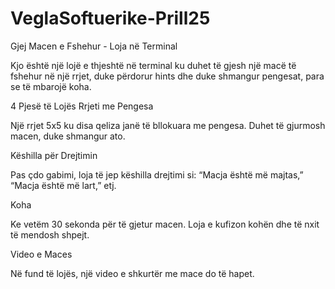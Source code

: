 # VeglaSoftuerike-Prill25
Gjej Macen e Fshehur - Loja në Terminal


Kjo është një lojë e thjeshtë në terminal ku duhet të gjesh një macë të fshehur në një rrjet, duke përdorur hints dhe duke shmangur pengesat, para se të mbarojë koha.



4 Pjesë të Lojës
Rrjeti me Pengesa

Një rrjet 5x5 ku disa qeliza janë të bllokuara me pengesa. Duhet të gjurmosh macen, duke shmangur ato.

Këshilla për Drejtimin

Pas çdo gabimi, loja të jep këshilla drejtimi si: “Macja është më majtas,” “Macja është më lart,” etj.

Koha

Ke vetëm 30 sekonda për të gjetur macen. Loja e kufizon kohën dhe të nxit të mendosh shpejt.

Video e Maces

Në fund të lojës, një video e shkurtër me mace do të hapet.
